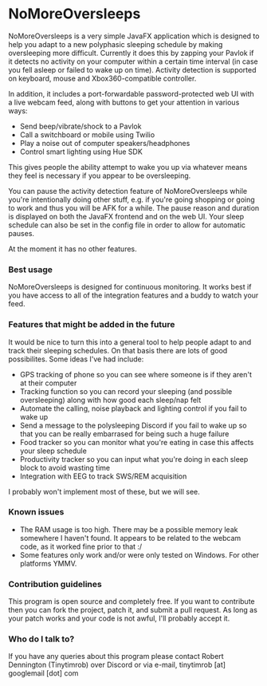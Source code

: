 # NoMoreOversleeps #

NoMoreOversleeps is a very simple JavaFX application which is designed to help you adapt to a new polyphasic sleeping schedule by making oversleeping more difficult.
Currently it does this by zapping your Pavlok if it detects no activity on your computer within a certain time interval (in case you fell asleep or failed to wake up on time).
Activity detection is supported on keyboard, mouse and Xbox360-compatible controller.

In addition, it includes a port-forwardable password-protected web UI with a live webcam feed, along with buttons to get your attention in various ways:

* Send beep/vibrate/shock to a Pavlok
* Call a switchboard or mobile using Twilio
* Play a noise out of computer speakers/headphones
* Control smart lighting using Hue SDK

This gives people the ability attempt to wake you up via whatever means they feel is necessary if you appear to be oversleeping.

You can pause the activity detection feature of NoMoreOversleeps while you're intentionally doing other stuff, e.g. if you're going shopping or going to work and thus you will be AFK
for a while. The pause reason and duration is displayed on both the JavaFX frontend and on the web UI. Your sleep schedule can also be set in the config file in order to allow for
automatic pauses.

At the moment it has no other features.

### Best usage ###

NoMoreOversleeps is designed for continuous monitoring. It works best if you have access to all of the integration features and a buddy to watch your feed.

### Features that might be added in the future ###

It would be nice to turn this into a general tool to help people adapt to and track their sleeping schedules. On that basis there are lots of good possibilites. Some ideas I've had include:

* GPS tracking of phone so you can see where someone is if they aren't at their computer
* Tracking function so you can record your sleeping (and possible oversleeping) along with how good each sleep/nap felt
* Automate the calling, noise playback and lighting control if you fail to wake up
* Send a message to the polysleeping Discord if you fail to wake up so that you can be really embarrased for being such a huge failure
* Food tracker so you can monitor what you're eating in case this affects your sleep schedule
* Productivity tracker so you can input what you're doing in each sleep block to avoid wasting time
* Integration with EEG to track SWS/REM acquisition

I probably won't implement most of these, but we will see.

### Known issues ###

* The RAM usage is too high. There may be a possible memory leak somewhere I haven't found. It appears to be related to the webcam code, as it worked fine prior to that :/
* Some features only work and/or were only tested on Windows. For other platforms YMMV.

### Contribution guidelines ###

This program is open source and completely free. If you want to contribute then you can fork the project, patch it, and submit a pull request. As long as your patch works and your code is not awful, I'll probably accept it.

### Who do I talk to? ###

If you have any queries about this program please contact Robert Dennington (Tinytimrob) over Discord or via e-mail, tinytimrob [at] googlemail [dot] com